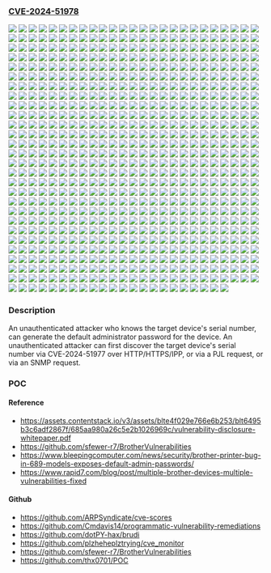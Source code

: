 ### [CVE-2024-51978](https://cve.mitre.org/cgi-bin/cvename.cgi?name=CVE-2024-51978)
![](https://img.shields.io/static/v1?label=Product&message=ADS-1250W&color=blue)
![](https://img.shields.io/static/v1?label=Product&message=ADS-1350W&color=blue)
![](https://img.shields.io/static/v1?label=Product&message=ADS-1700W&color=blue)
![](https://img.shields.io/static/v1?label=Product&message=ADS-1800W&color=blue)
![](https://img.shields.io/static/v1?label=Product&message=ADS-2400N&color=blue)
![](https://img.shields.io/static/v1?label=Product&message=ADS-2700W&color=blue)
![](https://img.shields.io/static/v1?label=Product&message=ADS-2700We&color=blue)
![](https://img.shields.io/static/v1?label=Product&message=ADS-2800W&color=blue)
![](https://img.shields.io/static/v1?label=Product&message=ADS-3000N&color=blue)
![](https://img.shields.io/static/v1?label=Product&message=ADS-3300W&color=blue)
![](https://img.shields.io/static/v1?label=Product&message=ADS-3600W&color=blue)
![](https://img.shields.io/static/v1?label=Product&message=ADS-4300N&color=blue)
![](https://img.shields.io/static/v1?label=Product&message=ADS-4500W&color=blue)
![](https://img.shields.io/static/v1?label=Product&message=ADS-4700W&color=blue)
![](https://img.shields.io/static/v1?label=Product&message=ADS-4900W&color=blue)
![](https://img.shields.io/static/v1?label=Product&message=DCP-1610W&color=blue)
![](https://img.shields.io/static/v1?label=Product&message=DCP-1610WE&color=blue)
![](https://img.shields.io/static/v1?label=Product&message=DCP-1610WR&color=blue)
![](https://img.shields.io/static/v1?label=Product&message=DCP-1612W&color=blue)
![](https://img.shields.io/static/v1?label=Product&message=DCP-1612WE&color=blue)
![](https://img.shields.io/static/v1?label=Product&message=DCP-1612WR&color=blue)
![](https://img.shields.io/static/v1?label=Product&message=DCP-1615NW&color=blue)
![](https://img.shields.io/static/v1?label=Product&message=DCP-1616NW&color=blue)
![](https://img.shields.io/static/v1?label=Product&message=DCP-1617NW&color=blue)
![](https://img.shields.io/static/v1?label=Product&message=DCP-1618W&color=blue)
![](https://img.shields.io/static/v1?label=Product&message=DCP-1622WE&color=blue)
![](https://img.shields.io/static/v1?label=Product&message=DCP-1623WE&color=blue)
![](https://img.shields.io/static/v1?label=Product&message=DCP-1623WR&color=blue)
![](https://img.shields.io/static/v1?label=Product&message=DCP-7090DW&color=blue)
![](https://img.shields.io/static/v1?label=Product&message=DCP-7180DN&color=blue)
![](https://img.shields.io/static/v1?label=Product&message=DCP-7189DW&color=blue)
![](https://img.shields.io/static/v1?label=Product&message=DCP-7190DN&color=blue)
![](https://img.shields.io/static/v1?label=Product&message=DCP-7190DW&color=blue)
![](https://img.shields.io/static/v1?label=Product&message=DCP-7195DW&color=blue)
![](https://img.shields.io/static/v1?label=Product&message=DCP-9030CDN&color=blue)
![](https://img.shields.io/static/v1?label=Product&message=DCP-B7520DW&color=blue)
![](https://img.shields.io/static/v1?label=Product&message=DCP-B7530DN&color=blue)
![](https://img.shields.io/static/v1?label=Product&message=DCP-B7535DW&color=blue)
![](https://img.shields.io/static/v1?label=Product&message=DCP-B7548W&color=blue)
![](https://img.shields.io/static/v1?label=Product&message=DCP-B7558W&color=blue)
![](https://img.shields.io/static/v1?label=Product&message=DCP-B7578DW&color=blue)
![](https://img.shields.io/static/v1?label=Product&message=DCP-B7600D&color=blue)
![](https://img.shields.io/static/v1?label=Product&message=DCP-B7600DB&color=blue)
![](https://img.shields.io/static/v1?label=Product&message=DCP-B7608W&color=blue)
![](https://img.shields.io/static/v1?label=Product&message=DCP-B7620DW&color=blue)
![](https://img.shields.io/static/v1?label=Product&message=DCP-B7620DWB&color=blue)
![](https://img.shields.io/static/v1?label=Product&message=DCP-B7628DW&color=blue)
![](https://img.shields.io/static/v1?label=Product&message=DCP-B7638DN&color=blue)
![](https://img.shields.io/static/v1?label=Product&message=DCP-B7640DW&color=blue)
![](https://img.shields.io/static/v1?label=Product&message=DCP-B7640DWB&color=blue)
![](https://img.shields.io/static/v1?label=Product&message=DCP-B7648DW&color=blue)
![](https://img.shields.io/static/v1?label=Product&message=DCP-B7650DW&color=blue)
![](https://img.shields.io/static/v1?label=Product&message=DCP-B7658DW&color=blue)
![](https://img.shields.io/static/v1?label=Product&message=DCP-C1210N&color=blue)
![](https://img.shields.io/static/v1?label=Product&message=DCP-C421W&color=blue)
![](https://img.shields.io/static/v1?label=Product&message=DCP-J1050DW&color=blue)
![](https://img.shields.io/static/v1?label=Product&message=DCP-J1100DW&color=blue)
![](https://img.shields.io/static/v1?label=Product&message=DCP-J1140DW&color=blue)
![](https://img.shields.io/static/v1?label=Product&message=DCP-J1200N&color=blue)
![](https://img.shields.io/static/v1?label=Product&message=DCP-J1200W(XL)&color=blue)
![](https://img.shields.io/static/v1?label=Product&message=DCP-J1200WE&color=blue)
![](https://img.shields.io/static/v1?label=Product&message=DCP-J1203N&color=blue)
![](https://img.shields.io/static/v1?label=Product&message=DCP-J1700DW&color=blue)
![](https://img.shields.io/static/v1?label=Product&message=DCP-J1800DW&color=blue)
![](https://img.shields.io/static/v1?label=Product&message=DCP-J1800N&color=blue)
![](https://img.shields.io/static/v1?label=Product&message=DCP-J4140N&color=blue)
![](https://img.shields.io/static/v1?label=Product&message=DCP-J4143N&color=blue)
![](https://img.shields.io/static/v1?label=Product&message=DCP-J4543N&color=blue)
![](https://img.shields.io/static/v1?label=Product&message=DCP-J526N&color=blue)
![](https://img.shields.io/static/v1?label=Product&message=DCP-J528N&color=blue)
![](https://img.shields.io/static/v1?label=Product&message=DCP-J572DW&color=blue)
![](https://img.shields.io/static/v1?label=Product&message=DCP-J572N&color=blue)
![](https://img.shields.io/static/v1?label=Product&message=DCP-J577N&color=blue)
![](https://img.shields.io/static/v1?label=Product&message=DCP-J582N&color=blue)
![](https://img.shields.io/static/v1?label=Product&message=DCP-J587N&color=blue)
![](https://img.shields.io/static/v1?label=Product&message=DCP-J772DW&color=blue)
![](https://img.shields.io/static/v1?label=Product&message=DCP-J774DW&color=blue)
![](https://img.shields.io/static/v1?label=Product&message=DCP-J914N&color=blue)
![](https://img.shields.io/static/v1?label=Product&message=DCP-J915N&color=blue)
![](https://img.shields.io/static/v1?label=Product&message=DCP-J928N-WB&color=blue)
![](https://img.shields.io/static/v1?label=Product&message=DCP-J972N&color=blue)
![](https://img.shields.io/static/v1?label=Product&message=DCP-J973N-W%2FB&color=blue)
![](https://img.shields.io/static/v1?label=Product&message=DCP-J978N-W%2FB&color=blue)
![](https://img.shields.io/static/v1?label=Product&message=DCP-J981N&color=blue)
![](https://img.shields.io/static/v1?label=Product&message=DCP-J982N-W%2FB&color=blue)
![](https://img.shields.io/static/v1?label=Product&message=DCP-J987N-B&color=blue)
![](https://img.shields.io/static/v1?label=Product&message=DCP-J987N-W&color=blue)
![](https://img.shields.io/static/v1?label=Product&message=DCP-J988N&color=blue)
![](https://img.shields.io/static/v1?label=Product&message=DCP-L1630W&color=blue)
![](https://img.shields.io/static/v1?label=Product&message=DCP-L1632W&color=blue)
![](https://img.shields.io/static/v1?label=Product&message=DCP-L1638W&color=blue)
![](https://img.shields.io/static/v1?label=Product&message=DCP-L1848W&color=blue)
![](https://img.shields.io/static/v1?label=Product&message=DCP-L2508DW&color=blue)
![](https://img.shields.io/static/v1?label=Product&message=DCP-L2518DW&color=blue)
![](https://img.shields.io/static/v1?label=Product&message=DCP-L2520DW&color=blue)
![](https://img.shields.io/static/v1?label=Product&message=DCP-L2520DWR&color=blue)
![](https://img.shields.io/static/v1?label=Product&message=DCP-L2530DW&color=blue)
![](https://img.shields.io/static/v1?label=Product&message=DCP-L2530DWR&color=blue)
![](https://img.shields.io/static/v1?label=Product&message=DCP-L2531DW&color=blue)
![](https://img.shields.io/static/v1?label=Product&message=DCP-L2532DW&color=blue)
![](https://img.shields.io/static/v1?label=Product&message=DCP-L2535DW&color=blue)
![](https://img.shields.io/static/v1?label=Product&message=DCP-L2537DW&color=blue)
![](https://img.shields.io/static/v1?label=Product&message=DCP-L2540DN&color=blue)
![](https://img.shields.io/static/v1?label=Product&message=DCP-L2540DNR&color=blue)
![](https://img.shields.io/static/v1?label=Product&message=DCP-L2540DW&color=blue)
![](https://img.shields.io/static/v1?label=Product&message=DCP-L2541DW&color=blue)
![](https://img.shields.io/static/v1?label=Product&message=DCP-L2548DW&color=blue)
![](https://img.shields.io/static/v1?label=Product&message=DCP-L2550DN&color=blue)
![](https://img.shields.io/static/v1?label=Product&message=DCP-L2550DNR&color=blue)
![](https://img.shields.io/static/v1?label=Product&message=DCP-L2550DW&color=blue)
![](https://img.shields.io/static/v1?label=Product&message=DCP-L2550DW(TWN)&color=blue)
![](https://img.shields.io/static/v1?label=Product&message=DCP-L2551DN&color=blue)
![](https://img.shields.io/static/v1?label=Product&message=DCP-L2551DW&color=blue)
![](https://img.shields.io/static/v1?label=Product&message=DCP-L2552DN&color=blue)
![](https://img.shields.io/static/v1?label=Product&message=DCP-L2560DW&color=blue)
![](https://img.shields.io/static/v1?label=Product&message=DCP-L2560DWR&color=blue)
![](https://img.shields.io/static/v1?label=Product&message=DCP-L2600D&color=blue)
![](https://img.shields.io/static/v1?label=Product&message=DCP-L2600DW&color=blue)
![](https://img.shields.io/static/v1?label=Product&message=DCP-L2605DW&color=blue)
![](https://img.shields.io/static/v1?label=Product&message=DCP-L2620DW&color=blue)
![](https://img.shields.io/static/v1?label=Product&message=DCP-L2622DW&color=blue)
![](https://img.shields.io/static/v1?label=Product&message=DCP-L2625DW&color=blue)
![](https://img.shields.io/static/v1?label=Product&message=DCP-L2627DW&color=blue)
![](https://img.shields.io/static/v1?label=Product&message=DCP-L2627DWE&color=blue)
![](https://img.shields.io/static/v1?label=Product&message=DCP-L2627DWXL&color=blue)
![](https://img.shields.io/static/v1?label=Product&message=DCP-L2628DW&color=blue)
![](https://img.shields.io/static/v1?label=Product&message=DCP-L2640DN&color=blue)
![](https://img.shields.io/static/v1?label=Product&message=DCP-L2640DW&color=blue)
![](https://img.shields.io/static/v1?label=Product&message=DCP-L2647DW&color=blue)
![](https://img.shields.io/static/v1?label=Product&message=DCP-L2648DW&color=blue)
![](https://img.shields.io/static/v1?label=Product&message=DCP-L2660DW&color=blue)
![](https://img.shields.io/static/v1?label=Product&message=DCP-L2665DW&color=blue)
![](https://img.shields.io/static/v1?label=Product&message=DCP-L2680DW&color=blue)
![](https://img.shields.io/static/v1?label=Product&message=DCP-L3510CDW&color=blue)
![](https://img.shields.io/static/v1?label=Product&message=DCP-L3515CDW&color=blue)
![](https://img.shields.io/static/v1?label=Product&message=DCP-L3517CDW&color=blue)
![](https://img.shields.io/static/v1?label=Product&message=DCP-L3520CDW&color=blue)
![](https://img.shields.io/static/v1?label=Product&message=DCP-L3520CDWE&color=blue)
![](https://img.shields.io/static/v1?label=Product&message=DCP-L3528CDW&color=blue)
![](https://img.shields.io/static/v1?label=Product&message=DCP-L3550CDW&color=blue)
![](https://img.shields.io/static/v1?label=Product&message=DCP-L3551CDW&color=blue)
![](https://img.shields.io/static/v1?label=Product&message=DCP-L3555CDW&color=blue)
![](https://img.shields.io/static/v1?label=Product&message=DCP-L3560CDW&color=blue)
![](https://img.shields.io/static/v1?label=Product&message=DCP-L3568CDW&color=blue)
![](https://img.shields.io/static/v1?label=Product&message=DCP-L5500DN&color=blue)
![](https://img.shields.io/static/v1?label=Product&message=DCP-L5502DN&color=blue)
![](https://img.shields.io/static/v1?label=Product&message=DCP-L5510DN&color=blue)
![](https://img.shields.io/static/v1?label=Product&message=DCP-L5510DW&color=blue)
![](https://img.shields.io/static/v1?label=Product&message=DCP-L5512DN&color=blue)
![](https://img.shields.io/static/v1?label=Product&message=DCP-L5518DN&color=blue)
![](https://img.shields.io/static/v1?label=Product&message=DCP-L5600DN&color=blue)
![](https://img.shields.io/static/v1?label=Product&message=DCP-L5602DN&color=blue)
![](https://img.shields.io/static/v1?label=Product&message=DCP-L5610DN&color=blue)
![](https://img.shields.io/static/v1?label=Product&message=DCP-L5650DN&color=blue)
![](https://img.shields.io/static/v1?label=Product&message=DCP-L5652DN&color=blue)
![](https://img.shields.io/static/v1?label=Product&message=DCP-L5660DN&color=blue)
![](https://img.shields.io/static/v1?label=Product&message=DCP-L5662DN&color=blue)
![](https://img.shields.io/static/v1?label=Product&message=DCP-L6600DW&color=blue)
![](https://img.shields.io/static/v1?label=Product&message=DCP-L8410CDW&color=blue)
![](https://img.shields.io/static/v1?label=Product&message=DCP-T220&color=blue)
![](https://img.shields.io/static/v1?label=Product&message=DCP-T225&color=blue)
![](https://img.shields.io/static/v1?label=Product&message=DCP-T226&color=blue)
![](https://img.shields.io/static/v1?label=Product&message=DCP-T230&color=blue)
![](https://img.shields.io/static/v1?label=Product&message=DCP-T236&color=blue)
![](https://img.shields.io/static/v1?label=Product&message=DCP-T238&color=blue)
![](https://img.shields.io/static/v1?label=Product&message=DCP-T420W&color=blue)
![](https://img.shields.io/static/v1?label=Product&message=DCP-T425W&color=blue)
![](https://img.shields.io/static/v1?label=Product&message=DCP-T426W&color=blue)
![](https://img.shields.io/static/v1?label=Product&message=DCP-T428W&color=blue)
![](https://img.shields.io/static/v1?label=Product&message=DCP-T430W&color=blue)
![](https://img.shields.io/static/v1?label=Product&message=DCP-T435W&color=blue)
![](https://img.shields.io/static/v1?label=Product&message=DCP-T436W&color=blue)
![](https://img.shields.io/static/v1?label=Product&message=DCP-T439W&color=blue)
![](https://img.shields.io/static/v1?label=Product&message=DCP-T510W&color=blue)
![](https://img.shields.io/static/v1?label=Product&message=DCP-T510W(for%20China)&color=blue)
![](https://img.shields.io/static/v1?label=Product&message=DCP-T520W&color=blue)
![](https://img.shields.io/static/v1?label=Product&message=DCP-T525W&color=blue)
![](https://img.shields.io/static/v1?label=Product&message=DCP-T530DW&color=blue)
![](https://img.shields.io/static/v1?label=Product&message=DCP-T535DW&color=blue)
![](https://img.shields.io/static/v1?label=Product&message=DCP-T536DW&color=blue)
![](https://img.shields.io/static/v1?label=Product&message=DCP-T710W&color=blue)
![](https://img.shields.io/static/v1?label=Product&message=DCP-T710W(for%20China)&color=blue)
![](https://img.shields.io/static/v1?label=Product&message=DCP-T720DW&color=blue)
![](https://img.shields.io/static/v1?label=Product&message=DCP-T725DW&color=blue)
![](https://img.shields.io/static/v1?label=Product&message=DCP-T730DW&color=blue)
![](https://img.shields.io/static/v1?label=Product&message=DCP-T735DW&color=blue)
![](https://img.shields.io/static/v1?label=Product&message=DCP-T820DW&color=blue)
![](https://img.shields.io/static/v1?label=Product&message=DCP-T825DW&color=blue)
![](https://img.shields.io/static/v1?label=Product&message=DCP-T830DW&color=blue)
![](https://img.shields.io/static/v1?label=Product&message=DCP-T835DW&color=blue)
![](https://img.shields.io/static/v1?label=Product&message=DS%2FMDS-940DW&color=blue)
![](https://img.shields.io/static/v1?label=Product&message=DS-740D&color=blue)
![](https://img.shields.io/static/v1?label=Product&message=FAX-L2700DN&color=blue)
![](https://img.shields.io/static/v1?label=Product&message=FAX-L2710DN&color=blue)
![](https://img.shields.io/static/v1?label=Product&message=FAX-L2800DW&color=blue)
![](https://img.shields.io/static/v1?label=Product&message=HL-1210W&color=blue)
![](https://img.shields.io/static/v1?label=Product&message=HL-1210WE&color=blue)
![](https://img.shields.io/static/v1?label=Product&message=HL-1210WR&color=blue)
![](https://img.shields.io/static/v1?label=Product&message=HL-1211W&color=blue)
![](https://img.shields.io/static/v1?label=Product&message=HL-1212W&color=blue)
![](https://img.shields.io/static/v1?label=Product&message=HL-1212WE&color=blue)
![](https://img.shields.io/static/v1?label=Product&message=HL-1212WR&color=blue)
![](https://img.shields.io/static/v1?label=Product&message=HL-1218W&color=blue)
![](https://img.shields.io/static/v1?label=Product&message=HL-1222WE&color=blue)
![](https://img.shields.io/static/v1?label=Product&message=HL-1223WE&color=blue)
![](https://img.shields.io/static/v1?label=Product&message=HL-1223WR&color=blue)
![](https://img.shields.io/static/v1?label=Product&message=HL-2560DN&color=blue)
![](https://img.shields.io/static/v1?label=Product&message=HL-2569DW&color=blue)
![](https://img.shields.io/static/v1?label=Product&message=HL-2590DN&color=blue)
![](https://img.shields.io/static/v1?label=Product&message=HL-2595DW&color=blue)
![](https://img.shields.io/static/v1?label=Product&message=HL-3160CDW&color=blue)
![](https://img.shields.io/static/v1?label=Product&message=HL-3190CDW&color=blue)
![](https://img.shields.io/static/v1?label=Product&message=HL-5590DN&color=blue)
![](https://img.shields.io/static/v1?label=Product&message=HL-5595DN&color=blue)
![](https://img.shields.io/static/v1?label=Product&message=HL-5595DNH&color=blue)
![](https://img.shields.io/static/v1?label=Product&message=HL-B2050DN&color=blue)
![](https://img.shields.io/static/v1?label=Product&message=HL-B2080DW&color=blue)
![](https://img.shields.io/static/v1?label=Product&message=HL-B2100D&color=blue)
![](https://img.shields.io/static/v1?label=Product&message=HL-B2100DB&color=blue)
![](https://img.shields.io/static/v1?label=Product&message=HL-B2150W&color=blue)
![](https://img.shields.io/static/v1?label=Product&message=HL-B2158W&color=blue)
![](https://img.shields.io/static/v1?label=Product&message=HL-B2180DW&color=blue)
![](https://img.shields.io/static/v1?label=Product&message=HL-B2180DWB&color=blue)
![](https://img.shields.io/static/v1?label=Product&message=HL-B2181DW&color=blue)
![](https://img.shields.io/static/v1?label=Product&message=HL-B2188DW&color=blue)
![](https://img.shields.io/static/v1?label=Product&message=HL-EX415DW&color=blue)
![](https://img.shields.io/static/v1?label=Product&message=HL-EX470W&color=blue)
![](https://img.shields.io/static/v1?label=Product&message=HL-J6000CDW&color=blue)
![](https://img.shields.io/static/v1?label=Product&message=HL-J6000DW&color=blue)
![](https://img.shields.io/static/v1?label=Product&message=HL-J6010DW&color=blue)
![](https://img.shields.io/static/v1?label=Product&message=HL-J6100DW&color=blue)
![](https://img.shields.io/static/v1?label=Product&message=HL-J7010CDW&color=blue)
![](https://img.shields.io/static/v1?label=Product&message=HL-JF1&color=blue)
![](https://img.shields.io/static/v1?label=Product&message=HL-L1230W&color=blue)
![](https://img.shields.io/static/v1?label=Product&message=HL-L1232W&color=blue)
![](https://img.shields.io/static/v1?label=Product&message=HL-L1238W&color=blue)
![](https://img.shields.io/static/v1?label=Product&message=HL-L1808W&color=blue)
![](https://img.shields.io/static/v1?label=Product&message=HL-L2305W&color=blue)
![](https://img.shields.io/static/v1?label=Product&message=HL-L2315DW&color=blue)
![](https://img.shields.io/static/v1?label=Product&message=HL-L2325DW&color=blue)
![](https://img.shields.io/static/v1?label=Product&message=HL-L2340DW&color=blue)
![](https://img.shields.io/static/v1?label=Product&message=HL-L2340DWR&color=blue)
![](https://img.shields.io/static/v1?label=Product&message=HL-L2350DW&color=blue)
![](https://img.shields.io/static/v1?label=Product&message=HL-L2350DWR&color=blue)
![](https://img.shields.io/static/v1?label=Product&message=HL-L2351DW&color=blue)
![](https://img.shields.io/static/v1?label=Product&message=HL-L2352DW&color=blue)
![](https://img.shields.io/static/v1?label=Product&message=HL-L2357DW&color=blue)
![](https://img.shields.io/static/v1?label=Product&message=HL-L2360DN&color=blue)
![](https://img.shields.io/static/v1?label=Product&message=HL-L2360DNR&color=blue)
![](https://img.shields.io/static/v1?label=Product&message=HL-L2360DW&color=blue)
![](https://img.shields.io/static/v1?label=Product&message=HL-L2365DW&color=blue)
![](https://img.shields.io/static/v1?label=Product&message=HL-L2365DWR&color=blue)
![](https://img.shields.io/static/v1?label=Product&message=HL-L2366DW&color=blue)
![](https://img.shields.io/static/v1?label=Product&message=HL-L2370DN&color=blue)
![](https://img.shields.io/static/v1?label=Product&message=HL-L2370DNR&color=blue)
![](https://img.shields.io/static/v1?label=Product&message=HL-L2370DW&color=blue)
![](https://img.shields.io/static/v1?label=Product&message=HL-L2370DWXL&color=blue)
![](https://img.shields.io/static/v1?label=Product&message=HL-L2371DN&color=blue)
![](https://img.shields.io/static/v1?label=Product&message=HL-L2372DN&color=blue)
![](https://img.shields.io/static/v1?label=Product&message=HL-L2375DW&color=blue)
![](https://img.shields.io/static/v1?label=Product&message=HL-L2375DWR&color=blue)
![](https://img.shields.io/static/v1?label=Product&message=HL-L2376DW&color=blue)
![](https://img.shields.io/static/v1?label=Product&message=HL-L2380DW&color=blue)
![](https://img.shields.io/static/v1?label=Product&message=HL-L2385DW&color=blue)
![](https://img.shields.io/static/v1?label=Product&message=HL-L2386DW&color=blue)
![](https://img.shields.io/static/v1?label=Product&message=HL-L2390DW&color=blue)
![](https://img.shields.io/static/v1?label=Product&message=HL-L2395DW&color=blue)
![](https://img.shields.io/static/v1?label=Product&message=HL-L2400DW&color=blue)
![](https://img.shields.io/static/v1?label=Product&message=HL-L2400DWE&color=blue)
![](https://img.shields.io/static/v1?label=Product&message=HL-L2405W&color=blue)
![](https://img.shields.io/static/v1?label=Product&message=HL-L2420DW&color=blue)
![](https://img.shields.io/static/v1?label=Product&message=HL-L2425DW&color=blue)
![](https://img.shields.io/static/v1?label=Product&message=HL-L2440DW&color=blue)
![](https://img.shields.io/static/v1?label=Product&message=HL-L2445DW&color=blue)
![](https://img.shields.io/static/v1?label=Product&message=HL-L2447DW&color=blue)
![](https://img.shields.io/static/v1?label=Product&message=HL-L2460DN&color=blue)
![](https://img.shields.io/static/v1?label=Product&message=HL-L2460DW&color=blue)
![](https://img.shields.io/static/v1?label=Product&message=HL-L2460DWXL&color=blue)
![](https://img.shields.io/static/v1?label=Product&message=HL-L2461DN&color=blue)
![](https://img.shields.io/static/v1?label=Product&message=HL-L2464DW&color=blue)
![](https://img.shields.io/static/v1?label=Product&message=HL-L2465DW&color=blue)
![](https://img.shields.io/static/v1?label=Product&message=HL-L2467DW&color=blue)
![](https://img.shields.io/static/v1?label=Product&message=HL-L2475DW&color=blue)
![](https://img.shields.io/static/v1?label=Product&message=HL-L2480DW&color=blue)
![](https://img.shields.io/static/v1?label=Product&message=HL-L2865DW&color=blue)
![](https://img.shields.io/static/v1?label=Product&message=HL-L3210CW&color=blue)
![](https://img.shields.io/static/v1?label=Product&message=HL-L3215CW&color=blue)
![](https://img.shields.io/static/v1?label=Product&message=HL-L3220CDW&color=blue)
![](https://img.shields.io/static/v1?label=Product&message=HL-L3220CW&color=blue)
![](https://img.shields.io/static/v1?label=Product&message=HL-L3220CWE&color=blue)
![](https://img.shields.io/static/v1?label=Product&message=HL-L3228CDW&color=blue)
![](https://img.shields.io/static/v1?label=Product&message=HL-L3230CDN&color=blue)
![](https://img.shields.io/static/v1?label=Product&message=HL-L3230CDW&color=blue)
![](https://img.shields.io/static/v1?label=Product&message=HL-L3240CDW&color=blue)
![](https://img.shields.io/static/v1?label=Product&message=HL-L3270CDW&color=blue)
![](https://img.shields.io/static/v1?label=Product&message=HL-L3280CDW&color=blue)
![](https://img.shields.io/static/v1?label=Product&message=HL-L3288CDW&color=blue)
![](https://img.shields.io/static/v1?label=Product&message=HL-L3290CDW&color=blue)
![](https://img.shields.io/static/v1?label=Product&message=HL-L3295CDW&color=blue)
![](https://img.shields.io/static/v1?label=Product&message=HL-L3300CDW&color=blue)
![](https://img.shields.io/static/v1?label=Product&message=HL-L5050DN&color=blue)
![](https://img.shields.io/static/v1?label=Product&message=HL-L5100DN&color=blue)
![](https://img.shields.io/static/v1?label=Product&message=HL-L5100DNT&color=blue)
![](https://img.shields.io/static/v1?label=Product&message=HL-L5102DW&color=blue)
![](https://img.shields.io/static/v1?label=Product&message=HL-L5200DW&color=blue)
![](https://img.shields.io/static/v1?label=Product&message=HL-L5200DWT&color=blue)
![](https://img.shields.io/static/v1?label=Product&message=HL-L5202DW&color=blue)
![](https://img.shields.io/static/v1?label=Product&message=HL-L5210DN&color=blue)
![](https://img.shields.io/static/v1?label=Product&message=HL-L5210DW&color=blue)
![](https://img.shields.io/static/v1?label=Product&message=HL-L5210DWT&color=blue)
![](https://img.shields.io/static/v1?label=Product&message=HL-L5212DN&color=blue)
![](https://img.shields.io/static/v1?label=Product&message=HL-L5212DW&color=blue)
![](https://img.shields.io/static/v1?label=Product&message=HL-L5215DN&color=blue)
![](https://img.shields.io/static/v1?label=Product&message=HL-L5215DW&color=blue)
![](https://img.shields.io/static/v1?label=Product&message=HL-L5218DN&color=blue)
![](https://img.shields.io/static/v1?label=Product&message=HL-L5228DW&color=blue)
![](https://img.shields.io/static/v1?label=Product&message=HL-L6200DW&color=blue)
![](https://img.shields.io/static/v1?label=Product&message=HL-L6200DWT&color=blue)
![](https://img.shields.io/static/v1?label=Product&message=HL-L6202DW&color=blue)
![](https://img.shields.io/static/v1?label=Product&message=HL-L6210DW&color=blue)
![](https://img.shields.io/static/v1?label=Product&message=HL-L6210DWT&color=blue)
![](https://img.shields.io/static/v1?label=Product&message=HL-L6217DW&color=blue)
![](https://img.shields.io/static/v1?label=Product&message=HL-L6250DN&color=blue)
![](https://img.shields.io/static/v1?label=Product&message=HL-L6250DW&color=blue)
![](https://img.shields.io/static/v1?label=Product&message=HL-L6300DW&color=blue)
![](https://img.shields.io/static/v1?label=Product&message=HL-L6300DWT&color=blue)
![](https://img.shields.io/static/v1?label=Product&message=HL-L6310DW&color=blue)
![](https://img.shields.io/static/v1?label=Product&message=HL-L6400DW&color=blue)
![](https://img.shields.io/static/v1?label=Product&message=HL-L6400DWG&color=blue)
![](https://img.shields.io/static/v1?label=Product&message=HL-L6400DWT&color=blue)
![](https://img.shields.io/static/v1?label=Product&message=HL-L6402DW&color=blue)
![](https://img.shields.io/static/v1?label=Product&message=HL-L6410DN&color=blue)
![](https://img.shields.io/static/v1?label=Product&message=HL-L6412DW&color=blue)
![](https://img.shields.io/static/v1?label=Product&message=HL-L6415DN%20CSP&color=blue)
![](https://img.shields.io/static/v1?label=Product&message=HL-L6415DN&color=blue)
![](https://img.shields.io/static/v1?label=Product&message=HL-L6415DW&color=blue)
![](https://img.shields.io/static/v1?label=Product&message=HL-L6415DWT&color=blue)
![](https://img.shields.io/static/v1?label=Product&message=HL-L6418DW&color=blue)
![](https://img.shields.io/static/v1?label=Product&message=HL-L6450DW&color=blue)
![](https://img.shields.io/static/v1?label=Product&message=HL-L8230CDW&color=blue)
![](https://img.shields.io/static/v1?label=Product&message=HL-L8240CDW&color=blue)
![](https://img.shields.io/static/v1?label=Product&message=HL-L8245CDW&color=blue)
![](https://img.shields.io/static/v1?label=Product&message=HL-L8260CDN&color=blue)
![](https://img.shields.io/static/v1?label=Product&message=HL-L8260CDW&color=blue)
![](https://img.shields.io/static/v1?label=Product&message=HL-L8360CDW&color=blue)
![](https://img.shields.io/static/v1?label=Product&message=HL-L8360CDWT&color=blue)
![](https://img.shields.io/static/v1?label=Product&message=HL-L9310CDW&color=blue)
![](https://img.shields.io/static/v1?label=Product&message=HL-L9410CDN&color=blue)
![](https://img.shields.io/static/v1?label=Product&message=HL-L9430CDN&color=blue)
![](https://img.shields.io/static/v1?label=Product&message=HL-L9470CDN&color=blue)
![](https://img.shields.io/static/v1?label=Product&message=HL-T4000DW&color=blue)
![](https://img.shields.io/static/v1?label=Product&message=MFC-1910W&color=blue)
![](https://img.shields.io/static/v1?label=Product&message=MFC-1910WE&color=blue)
![](https://img.shields.io/static/v1?label=Product&message=MFC-1911NW&color=blue)
![](https://img.shields.io/static/v1?label=Product&message=MFC-1911W&color=blue)
![](https://img.shields.io/static/v1?label=Product&message=MFC-1912WR&color=blue)
![](https://img.shields.io/static/v1?label=Product&message=MFC-1915W&color=blue)
![](https://img.shields.io/static/v1?label=Product&message=MFC-1916NW&color=blue)
![](https://img.shields.io/static/v1?label=Product&message=MFC-1919NW&color=blue)
![](https://img.shields.io/static/v1?label=Product&message=MFC-4340DWE&color=blue)
![](https://img.shields.io/static/v1?label=Product&message=MFC-7880DN&color=blue)
![](https://img.shields.io/static/v1?label=Product&message=MFC-7889DW&color=blue)
![](https://img.shields.io/static/v1?label=Product&message=MFC-7890DN&color=blue)
![](https://img.shields.io/static/v1?label=Product&message=MFC-7895DW&color=blue)
![](https://img.shields.io/static/v1?label=Product&message=MFC-8530DN&color=blue)
![](https://img.shields.io/static/v1?label=Product&message=MFC-8540DN&color=blue)
![](https://img.shields.io/static/v1?label=Product&message=MFC-9150CDN&color=blue)
![](https://img.shields.io/static/v1?label=Product&message=MFC-9350CDW&color=blue)
![](https://img.shields.io/static/v1?label=Product&message=MFC-B7715DW&color=blue)
![](https://img.shields.io/static/v1?label=Product&message=MFC-B7720DN&color=blue)
![](https://img.shields.io/static/v1?label=Product&message=MFC-B7800DN&color=blue)
![](https://img.shields.io/static/v1?label=Product&message=MFC-B7810DW&color=blue)
![](https://img.shields.io/static/v1?label=Product&message=MFC-B7810DWB&color=blue)
![](https://img.shields.io/static/v1?label=Product&message=MFC-B7811DW&color=blue)
![](https://img.shields.io/static/v1?label=Product&message=MFC-EX670W&color=blue)
![](https://img.shields.io/static/v1?label=Product&message=MFC-EX910&color=blue)
![](https://img.shields.io/static/v1?label=Product&message=MFC-EX915DW&color=blue)
![](https://img.shields.io/static/v1?label=Product&message=MFC-J1010DW&color=blue)
![](https://img.shields.io/static/v1?label=Product&message=MFC-J1012DW&color=blue)
![](https://img.shields.io/static/v1?label=Product&message=MFC-J1170DW&color=blue)
![](https://img.shields.io/static/v1?label=Product&message=MFC-J1205W(XL)&color=blue)
![](https://img.shields.io/static/v1?label=Product&message=MFC-J1215W&color=blue)
![](https://img.shields.io/static/v1?label=Product&message=MFC-J1300DW&color=blue)
![](https://img.shields.io/static/v1?label=Product&message=MFC-J1500N&color=blue)
![](https://img.shields.io/static/v1?label=Product&message=MFC-J1605DN&color=blue)
![](https://img.shields.io/static/v1?label=Product&message=MFC-J1800DW&color=blue)
![](https://img.shields.io/static/v1?label=Product&message=MFC-J2330DW&color=blue)
![](https://img.shields.io/static/v1?label=Product&message=MFC-J2340DW&color=blue)
![](https://img.shields.io/static/v1?label=Product&message=MFC-J2730DW&color=blue)
![](https://img.shields.io/static/v1?label=Product&message=MFC-J2740DW&color=blue)
![](https://img.shields.io/static/v1?label=Product&message=MFC-J3530DW&color=blue)
![](https://img.shields.io/static/v1?label=Product&message=MFC-J3540DW&color=blue)
![](https://img.shields.io/static/v1?label=Product&message=MFC-J3930DW&color=blue)
![](https://img.shields.io/static/v1?label=Product&message=MFC-J3940DW&color=blue)
![](https://img.shields.io/static/v1?label=Product&message=MFC-J4335DW(XL)&color=blue)
![](https://img.shields.io/static/v1?label=Product&message=MFC-J4340DW(XL)&color=blue)
![](https://img.shields.io/static/v1?label=Product&message=MFC-J4345DW%20XL&color=blue)
![](https://img.shields.io/static/v1?label=Product&message=MFC-J4440DW&color=blue)
![](https://img.shields.io/static/v1?label=Product&message=MFC-J4440N&color=blue)
![](https://img.shields.io/static/v1?label=Product&message=MFC-J4443N&color=blue)
![](https://img.shields.io/static/v1?label=Product&message=MFC-J4535DW(XL)&color=blue)
![](https://img.shields.io/static/v1?label=Product&message=MFC-J4540DW(XL)&color=blue)
![](https://img.shields.io/static/v1?label=Product&message=MFC-J4540N&color=blue)
![](https://img.shields.io/static/v1?label=Product&message=MFC-J491DW&color=blue)
![](https://img.shields.io/static/v1?label=Product&message=MFC-J4940DN&color=blue)
![](https://img.shields.io/static/v1?label=Product&message=MFC-J497DW&color=blue)
![](https://img.shields.io/static/v1?label=Product&message=MFC-J5330DW&color=blue)
![](https://img.shields.io/static/v1?label=Product&message=MFC-J5335DW&color=blue)
![](https://img.shields.io/static/v1?label=Product&message=MFC-J5340DW&color=blue)
![](https://img.shields.io/static/v1?label=Product&message=MFC-J5340DWE&color=blue)
![](https://img.shields.io/static/v1?label=Product&message=MFC-J5345DW&color=blue)
![](https://img.shields.io/static/v1?label=Product&message=MFC-J5630CDW&color=blue)
![](https://img.shields.io/static/v1?label=Product&message=MFC-J5730DW&color=blue)
![](https://img.shields.io/static/v1?label=Product&message=MFC-J5740DW&color=blue)
![](https://img.shields.io/static/v1?label=Product&message=MFC-J5800CDW&color=blue)
![](https://img.shields.io/static/v1?label=Product&message=MFC-J5830DW&color=blue)
![](https://img.shields.io/static/v1?label=Product&message=MFC-J5845DW(XL)&color=blue)
![](https://img.shields.io/static/v1?label=Product&message=MFC-J5855DW%20XL&color=blue)
![](https://img.shields.io/static/v1?label=Product&message=MFC-J5855DW&color=blue)
![](https://img.shields.io/static/v1?label=Product&message=MFC-J5930DW&color=blue)
![](https://img.shields.io/static/v1?label=Product&message=MFC-J5945DW&color=blue)
![](https://img.shields.io/static/v1?label=Product&message=MFC-J5955DW&color=blue)
![](https://img.shields.io/static/v1?label=Product&message=MFC-J6530DW&color=blue)
![](https://img.shields.io/static/v1?label=Product&message=MFC-J6535DW&color=blue)
![](https://img.shields.io/static/v1?label=Product&message=MFC-J6540DW&color=blue)
![](https://img.shields.io/static/v1?label=Product&message=MFC-J6540DWE&color=blue)
![](https://img.shields.io/static/v1?label=Product&message=MFC-J6555DW%20XL&color=blue)
![](https://img.shields.io/static/v1?label=Product&message=MFC-J6555DW&color=blue)
![](https://img.shields.io/static/v1?label=Product&message=MFC-J6580CDW&color=blue)
![](https://img.shields.io/static/v1?label=Product&message=MFC-J6583CDW&color=blue)
![](https://img.shields.io/static/v1?label=Product&message=MFC-J6730DW&color=blue)
![](https://img.shields.io/static/v1?label=Product&message=MFC-J6740DW&color=blue)
![](https://img.shields.io/static/v1?label=Product&message=MFC-J690DW&color=blue)
![](https://img.shields.io/static/v1?label=Product&message=MFC-J6930DW&color=blue)
![](https://img.shields.io/static/v1?label=Product&message=MFC-J6935DW&color=blue)
![](https://img.shields.io/static/v1?label=Product&message=MFC-J6940DW&color=blue)
![](https://img.shields.io/static/v1?label=Product&message=MFC-J6945DW&color=blue)
![](https://img.shields.io/static/v1?label=Product&message=MFC-J6947DW&color=blue)
![](https://img.shields.io/static/v1?label=Product&message=MFC-J6955DW&color=blue)
![](https://img.shields.io/static/v1?label=Product&message=MFC-J6957DW&color=blue)
![](https://img.shields.io/static/v1?label=Product&message=MFC-J6959DW&color=blue)
![](https://img.shields.io/static/v1?label=Product&message=MFC-J6980CDW&color=blue)
![](https://img.shields.io/static/v1?label=Product&message=MFC-J6983CDW&color=blue)
![](https://img.shields.io/static/v1?label=Product&message=MFC-J6995CDW&color=blue)
![](https://img.shields.io/static/v1?label=Product&message=MFC-J6997CDW&color=blue)
![](https://img.shields.io/static/v1?label=Product&message=MFC-J6999CDW&color=blue)
![](https://img.shields.io/static/v1?label=Product&message=MFC-J7100CDW&color=blue)
![](https://img.shields.io/static/v1?label=Product&message=MFC-J7300CDW&color=blue)
![](https://img.shields.io/static/v1?label=Product&message=MFC-J738DN&color=blue)
![](https://img.shields.io/static/v1?label=Product&message=MFC-J738DWN&color=blue)
![](https://img.shields.io/static/v1?label=Product&message=MFC-J739DN&color=blue)
![](https://img.shields.io/static/v1?label=Product&message=MFC-J739DWN&color=blue)
![](https://img.shields.io/static/v1?label=Product&message=MFC-J7500CDW&color=blue)
![](https://img.shields.io/static/v1?label=Product&message=MFC-J7600CDW&color=blue)
![](https://img.shields.io/static/v1?label=Product&message=MFC-J7700CDW&color=blue)
![](https://img.shields.io/static/v1?label=Product&message=MFC-J805DW%20XL&color=blue)
![](https://img.shields.io/static/v1?label=Product&message=MFC-J805DW&color=blue)
![](https://img.shields.io/static/v1?label=Product&message=MFC-J815DW%20XL&color=blue)
![](https://img.shields.io/static/v1?label=Product&message=MFC-J890DW&color=blue)
![](https://img.shields.io/static/v1?label=Product&message=MFC-J893N&color=blue)
![](https://img.shields.io/static/v1?label=Product&message=MFC-J895DW&color=blue)
![](https://img.shields.io/static/v1?label=Product&message=MFC-J898N&color=blue)
![](https://img.shields.io/static/v1?label=Product&message=MFC-J904N&color=blue)
![](https://img.shields.io/static/v1?label=Product&message=MFC-J905N&color=blue)
![](https://img.shields.io/static/v1?label=Product&message=MFC-J926N-WB&color=blue)
![](https://img.shields.io/static/v1?label=Product&message=MFC-J939DN&color=blue)
![](https://img.shields.io/static/v1?label=Product&message=MFC-J939DWN&color=blue)
![](https://img.shields.io/static/v1?label=Product&message=MFC-J995DW%20XL&color=blue)
![](https://img.shields.io/static/v1?label=Product&message=MFC-J995DW&color=blue)
![](https://img.shields.io/static/v1?label=Product&message=MFC-J998DN&color=blue)
![](https://img.shields.io/static/v1?label=Product&message=MFC-J998DWN&color=blue)
![](https://img.shields.io/static/v1?label=Product&message=MFC-L2680W&color=blue)
![](https://img.shields.io/static/v1?label=Product&message=MFC-L2685DW&color=blue)
![](https://img.shields.io/static/v1?label=Product&message=MFC-L2690DW&color=blue)
![](https://img.shields.io/static/v1?label=Product&message=MFC-L2700DN&color=blue)
![](https://img.shields.io/static/v1?label=Product&message=MFC-L2700DW&color=blue)
![](https://img.shields.io/static/v1?label=Product&message=MFC-L2700DW(ASA)&color=blue)
![](https://img.shields.io/static/v1?label=Product&message=MFC-L2700DWR&color=blue)
![](https://img.shields.io/static/v1?label=Product&message=MFC-L2701DW&color=blue)
![](https://img.shields.io/static/v1?label=Product&message=MFC-L2703DW&color=blue)
![](https://img.shields.io/static/v1?label=Product&message=MFC-L2705DW&color=blue)
![](https://img.shields.io/static/v1?label=Product&message=MFC-L2707DW&color=blue)
![](https://img.shields.io/static/v1?label=Product&message=MFC-L2710DN&color=blue)
![](https://img.shields.io/static/v1?label=Product&message=MFC-L2710DNR&color=blue)
![](https://img.shields.io/static/v1?label=Product&message=MFC-L2710DW&color=blue)
![](https://img.shields.io/static/v1?label=Product&message=MFC-L2710DWR&color=blue)
![](https://img.shields.io/static/v1?label=Product&message=MFC-L2712DN&color=blue)
![](https://img.shields.io/static/v1?label=Product&message=MFC-L2712DW&color=blue)
![](https://img.shields.io/static/v1?label=Product&message=MFC-L2713DW&color=blue)
![](https://img.shields.io/static/v1?label=Product&message=MFC-L2715DW&color=blue)
![](https://img.shields.io/static/v1?label=Product&message=MFC-L2715DW(for%20Tiwan%2C%20Koria)&color=blue)
![](https://img.shields.io/static/v1?label=Product&message=MFC-L2716DW&color=blue)
![](https://img.shields.io/static/v1?label=Product&message=MFC-L2717DW&color=blue)
![](https://img.shields.io/static/v1?label=Product&message=MFC-L2720DN&color=blue)
![](https://img.shields.io/static/v1?label=Product&message=MFC-L2720DW&color=blue)
![](https://img.shields.io/static/v1?label=Product&message=MFC-L2720DWR&color=blue)
![](https://img.shields.io/static/v1?label=Product&message=MFC-L2730DN&color=blue)
![](https://img.shields.io/static/v1?label=Product&message=MFC-L2730DW&color=blue)
![](https://img.shields.io/static/v1?label=Product&message=MFC-L2730DWR&color=blue)
![](https://img.shields.io/static/v1?label=Product&message=MFC-L2732DW&color=blue)
![](https://img.shields.io/static/v1?label=Product&message=MFC-L2740DW&color=blue)
![](https://img.shields.io/static/v1?label=Product&message=MFC-L2740DWR&color=blue)
![](https://img.shields.io/static/v1?label=Product&message=MFC-L2750DW&color=blue)
![](https://img.shields.io/static/v1?label=Product&message=MFC-L2750DWR&color=blue)
![](https://img.shields.io/static/v1?label=Product&message=MFC-L2750DWXL&color=blue)
![](https://img.shields.io/static/v1?label=Product&message=MFC-L2751DW&color=blue)
![](https://img.shields.io/static/v1?label=Product&message=MFC-L2760DW&color=blue)
![](https://img.shields.io/static/v1?label=Product&message=MFC-L2765DW&color=blue)
![](https://img.shields.io/static/v1?label=Product&message=MFC-L2770DW&color=blue)
![](https://img.shields.io/static/v1?label=Product&message=MFC-L2771DW&color=blue)
![](https://img.shields.io/static/v1?label=Product&message=MFC-L2800DW&color=blue)
![](https://img.shields.io/static/v1?label=Product&message=MFC-L2802DN&color=blue)
![](https://img.shields.io/static/v1?label=Product&message=MFC-L2802DW&color=blue)
![](https://img.shields.io/static/v1?label=Product&message=MFC-L2805DW&color=blue)
![](https://img.shields.io/static/v1?label=Product&message=MFC-L2806DW&color=blue)
![](https://img.shields.io/static/v1?label=Product&message=MFC-L2807DW&color=blue)
![](https://img.shields.io/static/v1?label=Product&message=MFC-L2817DW&color=blue)
![](https://img.shields.io/static/v1?label=Product&message=MFC-L2820DW&color=blue)
![](https://img.shields.io/static/v1?label=Product&message=MFC-L2820DWXL&color=blue)
![](https://img.shields.io/static/v1?label=Product&message=MFC-L2827DW&color=blue)
![](https://img.shields.io/static/v1?label=Product&message=MFC-L2827DWXL&color=blue)
![](https://img.shields.io/static/v1?label=Product&message=MFC-L2835DW&color=blue)
![](https://img.shields.io/static/v1?label=Product&message=MFC-L2860DW&color=blue)
![](https://img.shields.io/static/v1?label=Product&message=MFC-L2860DWE&color=blue)
![](https://img.shields.io/static/v1?label=Product&message=MFC-L2861DW&color=blue)
![](https://img.shields.io/static/v1?label=Product&message=MFC-L2862DW&color=blue)
![](https://img.shields.io/static/v1?label=Product&message=MFC-L2880DW&color=blue)
![](https://img.shields.io/static/v1?label=Product&message=MFC-L2880DWXL&color=blue)
![](https://img.shields.io/static/v1?label=Product&message=MFC-L2885DW&color=blue)
![](https://img.shields.io/static/v1?label=Product&message=MFC-L2886DW&color=blue)
![](https://img.shields.io/static/v1?label=Product&message=MFC-L2900DW&color=blue)
![](https://img.shields.io/static/v1?label=Product&message=MFC-L2900DWXL&color=blue)
![](https://img.shields.io/static/v1?label=Product&message=MFC-L2920DW&color=blue)
![](https://img.shields.io/static/v1?label=Product&message=MFC-L2922DW&color=blue)
![](https://img.shields.io/static/v1?label=Product&message=MFC-L2960DW&color=blue)
![](https://img.shields.io/static/v1?label=Product&message=MFC-L2980DW&color=blue)
![](https://img.shields.io/static/v1?label=Product&message=MFC-L3710CDW&color=blue)
![](https://img.shields.io/static/v1?label=Product&message=MFC-L3720CDW&color=blue)
![](https://img.shields.io/static/v1?label=Product&message=MFC-L3730CDN&color=blue)
![](https://img.shields.io/static/v1?label=Product&message=MFC-L3735CDN&color=blue)
![](https://img.shields.io/static/v1?label=Product&message=MFC-L3740CDW&color=blue)
![](https://img.shields.io/static/v1?label=Product&message=MFC-L3740CDWE&color=blue)
![](https://img.shields.io/static/v1?label=Product&message=MFC-L3745CDW&color=blue)
![](https://img.shields.io/static/v1?label=Product&message=MFC-L3750CDW&color=blue)
![](https://img.shields.io/static/v1?label=Product&message=MFC-L3755CDW&color=blue)
![](https://img.shields.io/static/v1?label=Product&message=MFC-L3760CDW&color=blue)
![](https://img.shields.io/static/v1?label=Product&message=MFC-L3765CDW&color=blue)
![](https://img.shields.io/static/v1?label=Product&message=MFC-L3768CDW&color=blue)
![](https://img.shields.io/static/v1?label=Product&message=MFC-L3770CDW&color=blue)
![](https://img.shields.io/static/v1?label=Product&message=MFC-L3780CDW&color=blue)
![](https://img.shields.io/static/v1?label=Product&message=MFC-L5700DN&color=blue)
![](https://img.shields.io/static/v1?label=Product&message=MFC-L5700DW&color=blue)
![](https://img.shields.io/static/v1?label=Product&message=MFC-L5702DW&color=blue)
![](https://img.shields.io/static/v1?label=Product&message=MFC-L5710DN&color=blue)
![](https://img.shields.io/static/v1?label=Product&message=MFC-L5710DW&color=blue)
![](https://img.shields.io/static/v1?label=Product&message=MFC-L5715DN&color=blue)
![](https://img.shields.io/static/v1?label=Product&message=MFC-L5715DW&color=blue)
![](https://img.shields.io/static/v1?label=Product&message=MFC-L5717DW&color=blue)
![](https://img.shields.io/static/v1?label=Product&message=MFC-L5718DN&color=blue)
![](https://img.shields.io/static/v1?label=Product&message=MFC-L5728DW&color=blue)
![](https://img.shields.io/static/v1?label=Product&message=MFC-L5750DW&color=blue)
![](https://img.shields.io/static/v1?label=Product&message=MFC-L5755DW&color=blue)
![](https://img.shields.io/static/v1?label=Product&message=MFC-L5800DW&color=blue)
![](https://img.shields.io/static/v1?label=Product&message=MFC-L5802DW&color=blue)
![](https://img.shields.io/static/v1?label=Product&message=MFC-L5850DW&color=blue)
![](https://img.shields.io/static/v1?label=Product&message=MFC-L5900DW&color=blue)
![](https://img.shields.io/static/v1?label=Product&message=MFC-L5902DW&color=blue)
![](https://img.shields.io/static/v1?label=Product&message=MFC-L5912DW&color=blue)
![](https://img.shields.io/static/v1?label=Product&message=MFC-L5915DW&color=blue)
![](https://img.shields.io/static/v1?label=Product&message=MFC-L6700DW&color=blue)
![](https://img.shields.io/static/v1?label=Product&message=MFC-L6702DW&color=blue)
![](https://img.shields.io/static/v1?label=Product&message=MFC-L6710DW&color=blue)
![](https://img.shields.io/static/v1?label=Product&message=MFC-L6720DW&color=blue)
![](https://img.shields.io/static/v1?label=Product&message=MFC-L6750DW&color=blue)
![](https://img.shields.io/static/v1?label=Product&message=MFC-L6800DW&color=blue)
![](https://img.shields.io/static/v1?label=Product&message=MFC-L6810DW&color=blue)
![](https://img.shields.io/static/v1?label=Product&message=MFC-L6820DW&color=blue)
![](https://img.shields.io/static/v1?label=Product&message=MFC-L6900DW&color=blue)
![](https://img.shields.io/static/v1?label=Product&message=MFC-L6900DWG&color=blue)
![](https://img.shields.io/static/v1?label=Product&message=MFC-L6902DW&color=blue)
![](https://img.shields.io/static/v1?label=Product&message=MFC-L6910DN&color=blue)
![](https://img.shields.io/static/v1?label=Product&message=MFC-L6912DW&color=blue)
![](https://img.shields.io/static/v1?label=Product&message=MFC-L6915DN%20CSP&color=blue)
![](https://img.shields.io/static/v1?label=Product&message=MFC-L6915DN&color=blue)
![](https://img.shields.io/static/v1?label=Product&message=MFC-L6915DW&color=blue)
![](https://img.shields.io/static/v1?label=Product&message=MFC-L6950DW&color=blue)
![](https://img.shields.io/static/v1?label=Product&message=MFC-L6970DW&color=blue)
![](https://img.shields.io/static/v1?label=Product&message=MFC-L8340CDW&color=blue)
![](https://img.shields.io/static/v1?label=Product&message=MFC-L8390CDW&color=blue)
![](https://img.shields.io/static/v1?label=Product&message=MFC-L8395CDW&color=blue)
![](https://img.shields.io/static/v1?label=Product&message=MFC-L8610CDW&color=blue)
![](https://img.shields.io/static/v1?label=Product&message=MFC-L8610CDW(for%20Japan)&color=blue)
![](https://img.shields.io/static/v1?label=Product&message=MFC-L8690CDW&color=blue)
![](https://img.shields.io/static/v1?label=Product&message=MFC-L8900CDW&color=blue)
![](https://img.shields.io/static/v1?label=Product&message=MFC-L9570CDW&color=blue)
![](https://img.shields.io/static/v1?label=Product&message=MFC-L9570CDW(for%20Japan)&color=blue)
![](https://img.shields.io/static/v1?label=Product&message=MFC-L9577CDW&color=blue)
![](https://img.shields.io/static/v1?label=Product&message=MFC-L9610CDN&color=blue)
![](https://img.shields.io/static/v1?label=Product&message=MFC-L9630CDN&color=blue)
![](https://img.shields.io/static/v1?label=Product&message=MFC-L9635CDN&color=blue)
![](https://img.shields.io/static/v1?label=Product&message=MFC-L9670CDN&color=blue)
![](https://img.shields.io/static/v1?label=Product&message=MFC-T4500DW&color=blue)
![](https://img.shields.io/static/v1?label=Product&message=MFC-T810W&color=blue)
![](https://img.shields.io/static/v1?label=Product&message=MFC-T810W(for%20China)&color=blue)
![](https://img.shields.io/static/v1?label=Product&message=MFC-T910DW&color=blue)
![](https://img.shields.io/static/v1?label=Product&message=MFC-T920DW&color=blue)
![](https://img.shields.io/static/v1?label=Product&message=MFC-T925DW&color=blue)
![](https://img.shields.io/static/v1?label=Product&message=MFC-T930DW&color=blue)
![](https://img.shields.io/static/v1?label=Product&message=MFC-T935DW&color=blue)
![](https://img.shields.io/static/v1?label=Product&message=NFC-EX670&color=blue)
![](https://img.shields.io/static/v1?label=Product&message=NFC-J903N&color=blue)
![](https://img.shields.io/static/v1?label=Product&message=PJ-773&color=blue)
![](https://img.shields.io/static/v1?label=Product&message=PJ-883&color=blue)
![](https://img.shields.io/static/v1?label=Product&message=PT-D800W&color=blue)
![](https://img.shields.io/static/v1?label=Product&message=PT-E550W%20(for%20China)&color=blue)
![](https://img.shields.io/static/v1?label=Product&message=PT-E550W%20(for%20Koria)&color=blue)
![](https://img.shields.io/static/v1?label=Product&message=PT-E550W%20(for%20Russia)&color=blue)
![](https://img.shields.io/static/v1?label=Product&message=PT-E550W%20(for%20Thailand)&color=blue)
![](https://img.shields.io/static/v1?label=Product&message=PT-E550W%20(for%20Tiwan%2C%20Hongkong)&color=blue)
![](https://img.shields.io/static/v1?label=Product&message=PT-E550W%20(for%20US%2C%20EU)&color=blue)
![](https://img.shields.io/static/v1?label=Product&message=PT-E550W%20(for%20Vietnum)&color=blue)
![](https://img.shields.io/static/v1?label=Product&message=PT-E800W&color=blue)
![](https://img.shields.io/static/v1?label=Product&message=PT-E850TKW%20(for%20Asia%20pacific%2C%20EU%2C%20US)&color=blue)
![](https://img.shields.io/static/v1?label=Product&message=PT-E850TKW%20(for%20China)&color=blue)
![](https://img.shields.io/static/v1?label=Product&message=PT-E850TKW%20(for%20Koria)&color=blue)
![](https://img.shields.io/static/v1?label=Product&message=PT-E850TKW%20(for%20Thailand)&color=blue)
![](https://img.shields.io/static/v1?label=Product&message=PT-E850TKW%20(for%20Tiwan)&color=blue)
![](https://img.shields.io/static/v1?label=Product&message=PT-E850TKW%20(for%20UAE)&color=blue)
![](https://img.shields.io/static/v1?label=Product&message=PT-E850TKW%20(for%20Vietnum)&color=blue)
![](https://img.shields.io/static/v1?label=Product&message=PT-P750W&color=blue)
![](https://img.shields.io/static/v1?label=Product&message=PT-P900W&color=blue)
![](https://img.shields.io/static/v1?label=Product&message=PT-P900Wc&color=blue)
![](https://img.shields.io/static/v1?label=Product&message=PT-P950NW&color=blue)
![](https://img.shields.io/static/v1?label=Product&message=QL-1110NWB&color=blue)
![](https://img.shields.io/static/v1?label=Product&message=QL-1110NWBc&color=blue)
![](https://img.shields.io/static/v1?label=Product&message=QL-1115NWB&color=blue)
![](https://img.shields.io/static/v1?label=Product&message=QL-810W&color=blue)
![](https://img.shields.io/static/v1?label=Product&message=QL-810Wc&color=blue)
![](https://img.shields.io/static/v1?label=Product&message=QL-820NWB&color=blue)
![](https://img.shields.io/static/v1?label=Product&message=QL-820NWBc&color=blue)
![](https://img.shields.io/static/v1?label=Product&message=RJ-2035B&color=blue)
![](https://img.shields.io/static/v1?label=Product&message=RJ-2050&color=blue)
![](https://img.shields.io/static/v1?label=Product&message=RJ-2140&color=blue)
![](https://img.shields.io/static/v1?label=Product&message=RJ-2150&color=blue)
![](https://img.shields.io/static/v1?label=Product&message=RJ-3035B&color=blue)
![](https://img.shields.io/static/v1?label=Product&message=RJ-3050&color=blue)
![](https://img.shields.io/static/v1?label=Product&message=RJ-3050Ai&color=blue)
![](https://img.shields.io/static/v1?label=Product&message=RJ-3150&color=blue)
![](https://img.shields.io/static/v1?label=Product&message=RJ-3150Ai&color=blue)
![](https://img.shields.io/static/v1?label=Product&message=RJ-3250WB&color=blue)
![](https://img.shields.io/static/v1?label=Product&message=RJ-4250WB&color=blue)
![](https://img.shields.io/static/v1?label=Product&message=SP-1%20(for%20Japan)&color=blue)
![](https://img.shields.io/static/v1?label=Product&message=SP-1&color=blue)
![](https://img.shields.io/static/v1?label=Product&message=TD-2120N&color=blue)
![](https://img.shields.io/static/v1?label=Product&message=TD-2125N&color=blue)
![](https://img.shields.io/static/v1?label=Product&message=TD-2130N&color=blue)
![](https://img.shields.io/static/v1?label=Product&message=TD-2135N&color=blue)
![](https://img.shields.io/static/v1?label=Product&message=TD-2310D&color=blue)
![](https://img.shields.io/static/v1?label=Product&message=TD-2320D&color=blue)
![](https://img.shields.io/static/v1?label=Product&message=TD-2320DF&color=blue)
![](https://img.shields.io/static/v1?label=Product&message=TD-2320DSA&color=blue)
![](https://img.shields.io/static/v1?label=Product&message=TD-2350D&color=blue)
![](https://img.shields.io/static/v1?label=Product&message=TD-2350DF&color=blue)
![](https://img.shields.io/static/v1?label=Product&message=TD-2350DFSA&color=blue)
![](https://img.shields.io/static/v1?label=Product&message=TD-2350DSA&color=blue)
![](https://img.shields.io/static/v1?label=Product&message=TD-4420DN&color=blue)
![](https://img.shields.io/static/v1?label=Product&message=TD-4420DNZ&color=blue)
![](https://img.shields.io/static/v1?label=Product&message=TD-4420TN&color=blue)
![](https://img.shields.io/static/v1?label=Product&message=TD-4520DN&color=blue)
![](https://img.shields.io/static/v1?label=Product&message=TD-4520TN&color=blue)
![](https://img.shields.io/static/v1?label=Product&message=TD-4550DNWB&color=blue)
![](https://img.shields.io/static/v1?label=Product&message=TD-4650TNWB&color=blue)
![](https://img.shields.io/static/v1?label=Product&message=TD-4650TNWBR&color=blue)
![](https://img.shields.io/static/v1?label=Product&message=TD-4750TNWB&color=blue)
![](https://img.shields.io/static/v1?label=Product&message=TD-4750TNWBR&color=blue)
![](https://img.shields.io/static/v1?label=Product&message=TJ-4005DN&color=blue)
![](https://img.shields.io/static/v1?label=Product&message=TJ-4010TN&color=blue)
![](https://img.shields.io/static/v1?label=Product&message=TJ-4020TN&color=blue)
![](https://img.shields.io/static/v1?label=Product&message=TJ-4021TN&color=blue)
![](https://img.shields.io/static/v1?label=Product&message=TJ-4021TNR&color=blue)
![](https://img.shields.io/static/v1?label=Product&message=TJ-4120TN&color=blue)
![](https://img.shields.io/static/v1?label=Product&message=TJ-4121TN&color=blue)
![](https://img.shields.io/static/v1?label=Product&message=TJ-4121TNR&color=blue)
![](https://img.shields.io/static/v1?label=Product&message=TJ-4420TN&color=blue)
![](https://img.shields.io/static/v1?label=Product&message=TJ-4422TN&color=blue)
![](https://img.shields.io/static/v1?label=Product&message=TJ-4520TN&color=blue)
![](https://img.shields.io/static/v1?label=Product&message=TJ-4620TN&color=blue)
![](https://img.shields.io/static/v1?label=Product&message=TJ-TJ-4522TN&color=blue)
![](https://img.shields.io/static/v1?label=Product&message=VC-500W&color=blue)
![](https://img.shields.io/static/v1?label=Product&message=bizhub%204000i&color=blue)
![](https://img.shields.io/static/v1?label=Product&message=bizhub%204020i&color=blue)
![](https://img.shields.io/static/v1?label=Product&message=bizhub%205000i&color=blue)
![](https://img.shields.io/static/v1?label=Product&message=bizhub%205020i&color=blue)
![](https://img.shields.io/static/v1?label=Product&message=e-STUDIO301DN&color=blue)
![](https://img.shields.io/static/v1?label=Product&message=e-STUDIO302DNF&color=blue)
![](https://img.shields.io/static/v1?label=Version&message=0%20&color=brightgreen)
![](https://img.shields.io/static/v1?label=Vulnerability&message=CWE-1391%20Use%20of%20Weak%20Credentials&color=brightgreen)

### Description

An unauthenticated attacker who knows the target device's serial number, can generate the default administrator password for the device. An unauthenticated attacker can first discover the target device's serial number via CVE-2024-51977 over HTTP/HTTPS/IPP, or via a PJL request, or via an SNMP request.

### POC

#### Reference
- https://assets.contentstack.io/v3/assets/blte4f029e766e6b253/blt6495b3c6adf2867f/685aa980a26c5e2b1026969c/vulnerability-disclosure-whitepaper.pdf
- https://github.com/sfewer-r7/BrotherVulnerabilities
- https://www.bleepingcomputer.com/news/security/brother-printer-bug-in-689-models-exposes-default-admin-passwords/
- https://www.rapid7.com/blog/post/multiple-brother-devices-multiple-vulnerabilities-fixed

#### Github
- https://github.com/ARPSyndicate/cve-scores
- https://github.com/Cmdavis14/programmatic-vulnerability-remediations
- https://github.com/dotPY-hax/brudi
- https://github.com/plzheheplztrying/cve_monitor
- https://github.com/sfewer-r7/BrotherVulnerabilities
- https://github.com/thx0701/POC

